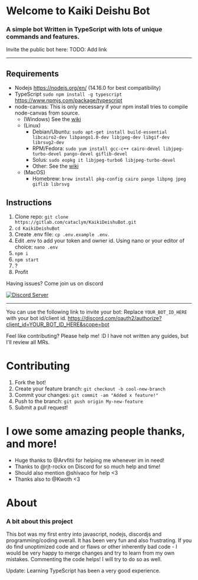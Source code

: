 #  Welcome to Kaiki Deishu Bot

### A simple bot Written in TypeScript with lots of unique commands and features.

Invite the public bot here: TODO: Add link

***
## Requirements
* Nodejs https://nodejs.org/en/ (14.16.0 for best compatibility) 
* TypeScript `sudo npm install -g typescript` https://www.npmjs.com/package/typescript
* node-canvas: This is only necessary if your npm install tries to compile node-canvas from source. 
    * (Windows) See the <a href="https://github.com/Automattic/node-canvas/wiki/Installation:-Windows">wiki</a> 
    * (Linux)
        * Debian/Ubuntu: `sudo apt-get install build-essential libcairo2-dev libpango1.0-dev libjpeg-dev libgif-dev librsvg2-dev` 
        * RPM/Fedora: `sudo yum install gcc-c++ cairo-devel libjpeg-turbo-devel pango-devel giflib-devel`
        * Solus: `sudo eopkg it libjpeg-turbo6 libjpeg-turbo-devel`
        * Other: See the <a href="https://github.com/Automattic/node-canvas/wiki">wiki</a>
    * (MacOS)
        * Homebrew: `brew install pkg-config cairo pango libpng jpeg giflib librsvg`

## Instructions

  1. Clone repo: `git clone https://gitlab.com/cataclym/KaikiDeishuBot.git`
  1. `cd KaikiDeishuBot`
  1. Create .env file: `cp .env.example .env`.
  1. Edit .env to add your token and owner id. Using nano or your editor of choice: `nano .env`
  1. `npm i`
  1. `npm start`
  1. ?
  1. Profit

Having issues? Come join us on discord                                                                                  

<a href="https://discord.gg/msNtTYV">
<img src="https://discordapp.com/api/guilds/414099963841216512/embed.png?style=banner2" title="Discord Server">
</a>

***
                                                         
You can use the following link to invite your bot: Replace `YOUR_BOT_ID_HERE` with your bot id/client id.
https://discord.com/oauth2/authorize?client_id=YOUR_BOT_ID_HERE&scope=bot

Feel like contributing? Please help me! :D I have not written any guides, but I'll review all MRs.

# Contributing
  1. Fork the bot!
  1. Create your feature branch: `git checkout -b cool-new-branch`
  1. Commit your changes: `git commit -am "Added x feature!"`
  1. Push to the branch: `git push origin My-new-feature`
  1. Submit a pull request!

# I owe some amazing people thanks, and more!
- Huge thanks to @Arvfitii for helping me whenever im in need!
- Thanks to @rjt-rockx on Discord for so much help and time!
- Should also mention @shivaco for help <3
- Thanks also to @Kwoth <3

# About
### A bit about this project
This bot was my first entry into javascript, nodejs, discordjs and programming/coding overall. It has been very fun and also frustrating. If you do find unoptimized code and or flaws or other inherently bad code - I would be very happy to merge changes and try to learn from my own mistakes. Commenting the code helps! I will try to do so as well.

Update: Learning TypeScript has been a very good experience.